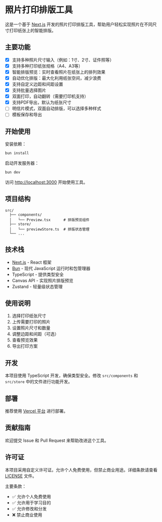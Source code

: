 # 照片打印排版工具

这是一个基于 [Next.js](https://nextjs.org) 开发的照片打印排版工具，帮助用户轻松实现照片在不同尺寸打印纸张上的智能排版。

## 主要功能

- [x] 支持多种照片尺寸输入（例如：1寸、2寸、证件照等）
- [x] 支持多种打印纸张规格（A4、A3等）
- [x] 智能排版预览：实时查看照片在纸张上的排列效果
- [x] 自动优化排版：最大化利用纸张空间，减少浪费
- [x] 支持自定义边距和间距设置
- [x] 支持批量选择图片
- [x] 双面打印，自动翻转（需要打印机支持）
- [x] 支持PDF导出，默认为纸张尺寸
- [ ] 明信片模式，双面自动排版，可以选择多种样式
- [ ] 模板保存和导出

## 开始使用

安装依赖：

```bash
bun install
```

启动开发服务器：

```bash
bun dev
```

访问 [http://localhost:3000](http://localhost:3000) 开始使用工具。

## 项目结构

```
src/
  ├── components/
  │   └── Preview.tsx      # 排版预览组件
  ├── store/
  │   └── previewStore.ts  # 排版状态管理
  └── ...
```

## 技术栈

- [Next.js](https://nextjs.org/) - React 框架
- [Bun](https://bun.sh/) - 现代 JavaScript 运行时和包管理器
- TypeScript - 提供类型安全
- Canvas API - 实现照片排版预览
- Zustand - 轻量级状态管理

## 使用说明

1. 选择打印纸张尺寸
2. 上传需要打印的照片
3. 设置照片尺寸和数量
4. 调整边距和间距（可选）
5. 查看预览效果
6. 导出打印方案

## 开发

本项目使用 TypeScript 开发，确保类型安全。修改 `src/components` 和 `src/store` 中的文件进行功能开发。

## 部署

推荐使用 [Vercel 平台](https://vercel.com/new) 进行部署。

## 贡献指南

欢迎提交 Issue 和 Pull Request 来帮助改进这个工具。

## 许可证

本项目采用自定义许可证。允许个人免费使用，但禁止商业用途。详细条款请查看 [LICENSE](./LICENSE) 文件。

主要条款：

- ✅ 允许个人免费使用
- ✅ 允许用于学习目的
- ✅ 允许修改和分发
- ❌ 禁止商业使用
